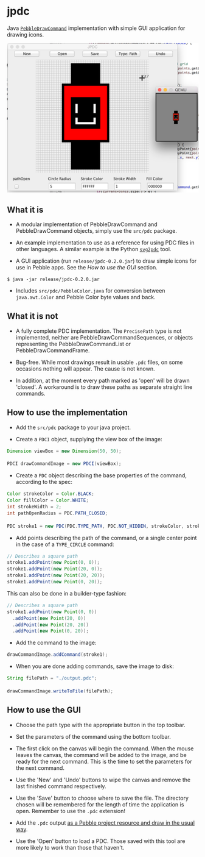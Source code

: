 # jpdc

Java
[`PebbleDrawCommand`](http://developer.getpebble.com/guides/pebble-apps/resources/pdc-format/#component-types)
implementation with simple GUI application for drawing icons.

![](screenshot.png)


## What it is

* A modular implementation of PebbleDrawCommand and PebbleDrawCommand objects,
  simply use the `src/pdc` package.

* An example implementation to use as a reference for using PDC files in other
  languages. A similar example is the Python
  [`svg2pdc`](https://github.com/pebble-examples/cards-example/blob/master/tools/svg2pdc.py)
  tool.

* A GUI application (run `release/jpdc-0.2.0.jar`) to draw simple icons for use
  in Pebble apps. See the *How to use the GUI* section.

```
$ java -jar release/jpdc-0.2.0.jar
```

* Includes `src/pdc/PebbleColor.java` for conversion between `java.awt.Color`
  and Pebble Color byte values and back.


## What it is not

* A fully complete PDC implementation. The `PrecisePath` type is not
  implemented, neither are PebbleDrawCommandSequences, or objects representing
  the PebbleDrawCommandList or PebbleDrawCommandFrame.

* Bug-free. While most drawings result in usable `.pdc` files, on some occasions
  nothing will appear. The cause is not known.

* In addition, at the moment every path marked as 'open' will be drawn 'closed'.
  A workaround is to draw these paths as separate straight line commands.


## How to use the implementation

* Add the `src/pdc` package to your java project.

* Create a `PDCI` object, supplying the view box of the image:

```java
Dimension viewBox = new Dimension(50, 50);

PDCI drawCommandImage = new PDCI(viewBox);
```

* Create a `PDC` object describing the base properties of the command, according
  to the spec:

```java
Color strokeColor = Color.BLACK;
Color fillColor = Color.WHITE;
int strokeWidth = 2;
int pathOpenRadius = PDC.PATH_CLOSED;

PDC stroke1 = new PDC(PDC.TYPE_PATH, PDC.NOT_HIDDEN, strokeColor, strokeWidth, fillColor, pathOpenRadius);
```

* Add points describing the path of the command, or a single center point in the
  case of a `TYPE_CIRCLE` command:

```java
// Describes a square path
stroke1.addPoint(new Point(0, 0));
stroke1.addPoint(new Point(20, 0));
stroke1.addPoint(new Point(20, 20));
stroke1.addPoint(new Point(0, 20));
```

This can also be done in a builder-type fashion:

```java
// Describes a square path
stroke1.addPoint(new Point(0, 0))
  .addPoint(new Point(20, 0))
  .addPoint(new Point(20, 20))
  .addPoint(new Point(0, 20));
```

* Add the command to the image:

```java
drawCommandImage.addCommand(stroke1);
```

* When you are done adding commands, save the image to disk:

```java
String filePath = "./output.pdc";

drawCommandImage.writeToFile(filePath);
```


## How to use the GUI

* Choose the path type with the appropriate button in the top toolbar.

* Set the parameters of the command using the bottom toolbar.

* The first click on the canvas will begin the command. When the mouse leaves
  the canvas, the command will be added to the image, and be ready for the next
  command. This is the time to set the parameters for the next command.

* Use the 'New' and 'Undo' buttons to wipe the canvas and remove the last
  finished command respectively.

* Use the 'Save' button to choose where to save the file. The directory chosen
  will be remembered for the length of time the application is open. Remember to
  use the `.pdc` extension!

* Add the `.pdc` output
  [as a Pebble project resource and draw in the usual way](http://developer.getpebble.com/tutorials/advanced/vector-animations#drawing-a-pdc-image).

* Use the 'Open' button to load a PDC. Those saved with this tool are more
  likely to work than those that haven't.